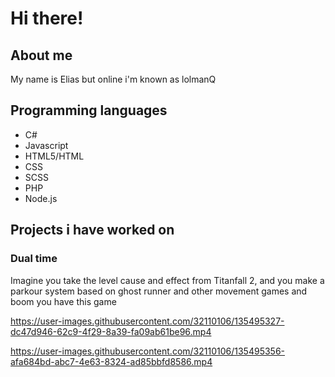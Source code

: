# Hi there!
## About me

My name is Elias but online i'm known as lolmanQ

## Programming languages

 - C#
 - Javascript
 - HTML5/HTML
 - CSS
 - SCSS
 - PHP
 - Node.js

## Projects i have worked on

### Dual time
Imagine you take the level cause and effect from Titanfall 2, and you make a parkour system based on ghost runner and other movement games and boom you have this game


https://user-images.githubusercontent.com/32110106/135495327-dc47d946-62c9-4f29-8a39-fa09ab61be96.mp4



https://user-images.githubusercontent.com/32110106/135495356-afa684bd-abc7-4e63-8324-ad85bbfd8586.mp4


<!--
**lolmanQ/lolmanQ** is a ✨ _special_ ✨ repository because its `README.md` (this file) appears on your GitHub profile.

Here are some ideas to get you started:

- 🔭 I’m currently working on ...
- 🌱 I’m currently learning ...
- 👯 I’m looking to collaborate on ...
- 🤔 I’m looking for help with ...
- 💬 Ask me about ...
- 📫 How to reach me: ...
- 😄 Pronouns: ...
- ⚡ Fun fact: ...
-->
